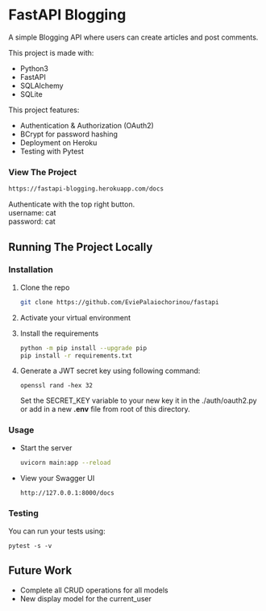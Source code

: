 # FastAPI Blogging

A simple Blogging API where users can create articles and post comments.  

This project is made with:  
- Python3
- FastAPI
- SQLAlchemy
- SQLite

This project features:
- Authentication & Authorization (OAuth2)
- BCrypt for password hashing
- Deployment on Heroku
- Testing with Pytest

### View The Project
```sh
https://fastapi-blogging.herokuapp.com/docs 
```
Authenticate with the top right button.  
username: cat  
password: cat  

## Running The Project Locally

### Installation

1. Clone the repo
   ```sh
   git clone https://github.com/EviePalaiochorinou/fastapi 
   ```
2. Activate your virtual environment

3. Install the requirements
   ```sh
   python -m pip install --upgrade pip
   pip install -r requirements.txt
   ```  
   
4. Generate a JWT secret key using following command:
   ```shell script
   openssl rand -hex 32
   ```
   Set the SECRET_KEY variable to your new key it in the ./auth/oauth2.py or add in a new **.env** file from root of this directory.
  
### Usage

- Start the server
  ```sh
  uvicorn main:app --reload
  ```
- View your Swagger UI
  ```sh
  http://127.0.0.1:8000/docs
  ``` 

### Testing

You can run your tests using:
```shell script
pytest -s -v
```

## Future Work

- Complete all CRUD operations for all models
- New display model for the current_user

